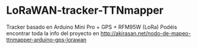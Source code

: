 # LoRaWAN-tracker-TTNmapper
Tracker basado en Arduino Mini Pro + GPS + RFM95W (LoRa)
Podéis encontrar toda la info del proyecto en http://akirasan.net/nodo-de-mapeo-ttnmapper-arduino-gps-lorawan

